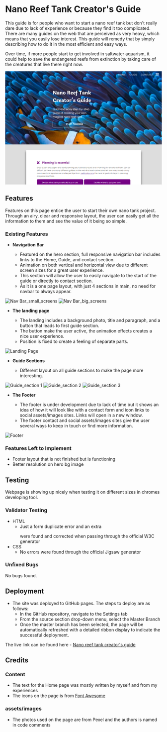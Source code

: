 # Nano Reef Tank Creator's Guide

This guide is for people who want to start a nano reef tank but don't really dare due to lack of experience or because they find it too complicated. There are many guides on the web that are perceived as very heavy, which means that you easily lose interest. This guide will remedy that by simply describing how to do it in the most efficient and easy ways.

Over time, if more people start to get involved in saltwater aquarism, it could help to save the endangered reefs from extinction by taking care of the creatures that live there right now.

![Mockup](/assets/images/nano_guide_mockup.png)

## Features 

Features on this page entice the user to start their own nano tank project. Through an airy, clear and responsive layout, the user can easily get all the information to them and see the value of it being so simple.

### Existing Features

- __Navigation Bar__

  - Featured on the hero section, full responsive navigation bar includes links to the Home, Guide, and contact section.
  - Animation on both vertical and horizontal view due to different screen sizes for a great user experience.
  - This section will allow the user to easily navigate to the start of the guide or directly to contact section.
  - As it is a one page layout, with just 4 sections in main, no need for navbar to always appear. 

![Nav Bar_small_screens](https://github.com/pernilla-strandberg/assets/images/nano_guide_nav_small_screens.png)
![Nav Bar_big_screens](https://github.com/pernilla-strandberg/assets/images/nano_guide_nav_big_screens.png)

- __The landing page__

  - The landing includes a background photo, title and paragraph, and a button that leads to first guide section. 
  - The button make the user active, the animation effects creates a nice user experience.
  - Position is fixed to create a feeling of separate parts.

![Landing Page](https://github.com/pernilla-strandberg/assets/images/nano_guide_landing.png)

- __Guide Sections__

  - Different layout on all guide sections to make the page more interesting. 

![Guide_section 1](https://github.com/pernilla/assets/images/nano_guide_sections.png)
![Guide_section 2](https://github.com/pernilla/assets/images/nano_guide_sections.png)
![Guide_section 3](https://github.com/pernilla/assets/images/nano_guide_sections.png)

- __The Footer__ 

  - The footer is under development due to lack of time but it shows an idea of how it will look like with a contact form and icon links to social assets/images sites. Links will open in a new window. 
  - The footer contact and social assets/images sites give the user several ways to keep in touch or find more information.

![Footer](https://github.com/pernilla-strandberg/assets/images/nano_footer_under_development.png)


### Features Left to Implement

- Footer layout that is not finished but is functioning
- Better resolution on hero bg image

## Testing 

Webpage is showing up nicely when testing it on different sizes in chromes developing tool.

### Validator Testing 

- HTML
  - Just a form duplicate error and an extra </p> were found and corrected when passing through the official W3C generator
- CSS
  - No errors were found through the official Jigsaw generator

### Unfixed Bugs

No bugs found. 

## Deployment

- The site was deployed to GitHub pages. The steps to deploy are as follows: 
  - In the GitHub repository, navigate to the Settings tab 
  - From the source section drop-down menu, select the Master Branch
  - Once the master branch has been selected, the page will be automatically refreshed with a detailed ribbon display to indicate the successful deployment. 

The live link can be found here - [Nano reef tank creator's guide](https://pernilla-strandberg.github.io/nano-reef-tank-creators-guide/) 


## Credits  

### Content 

- The text for the Home page was mostly written by myself and from my experiences
- The icons on the page is from [Font Awesome](https://fontawesome.com/)

### assets/images

- The photos used on the page are from Pexel and the authors is named in code comments
